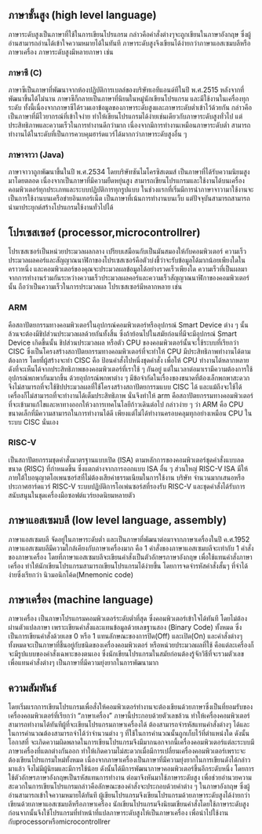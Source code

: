 ## ภาษาชั้นสูง (high level language)
ภาษาระดับสูงเป็นภาษาที่ใช้ในการเขียนโปรแกรม กล่าวคือคำสั่งต่างๆจะถูกเขียนในภาษาอังกฤษ ซึ่งผู้อ่านสามารถอ่านได้เข้าใจความหมายได้ในทันที ภาษาระดับสูงจึงเขียนได้ง่ายกว่าภาษาแอสเซมบลีหรือภาษาเครื่อง ภาษาระดับสูงมีหลายภาษา เช่น
### ภาษาซี (C)
ภาษาซีเป็นภาษาที่พัฒนาจากห้องปฏิบัติการเบลล์ของบริษัทเอทีแอนด์ทีในปี พ.ศ.2515 หลังจากที่พัฒนาขึ้นได้ไม่นาน ภาษาซีก็กลายเป็นภาษาที่นิยมในหมู่นักเขียนโปรแกรม และมีใช้งานในเครื่องทุกระดับ ทั้งนี้เนื่องจากภาษาซีได้รวมเอาข้อมูลของภาษาระดับสูงและภาษาระดับต่ำเข้าไว้ด้วยกัน กล่าวคือเป็นภาษาที่มีไวยากรณ์ที่เข้าใจง่าย ทำให้เขียนโปรแกรมได้ง่ายเช่นเดียวกับภาษาระดับสูงทั่วไป แต่ประสิทธิภาพและความเร็วในการทำงานดีกว่ามาก เนื่องจากมีการทำงานเหมือนภาษาระดับต่ำ สามารถทำงานได้ในระดับที่เป็นการควบคุมฮาร์ดแวร์ได้มากกว่าภาษาระดับสูงอื่น ๆ
### ภาษาจาวา (Java)
ภาษาจาวาถูกพัฒนาขึ้นในปี พ.ศ.2534 โดยบริษัทซันไมโครซิสเตมส์ เป็นภาษาที่ได้รับความนิยมสูงมาโดยตลอด เนื่องจากเป็นภาษาที่มีความยืดหยุ่นสูง สามารถเขียนโปรแกรมและใช้งานได้บนเครื่องคอมพิวเตอร์ทุกประเภทและระบบปฏิบัติการทุกรูปแบบ ในช่วงแรกที่เริ่มมีการนำภาษาจาวามาใช้งานจะเป็นการใช้งานบนเครือข่ายอินเทอร์เน็ต เป็นภาษาที่เน้นการทำงานบนเว็บ แต่ปัจจุบันสามารถสามารถนำมาประยุกต์สร้างโปรแกรมใช้งานทั่วไปได้
## โปรเซสเซอร์ (processor,microcontrollrer)
โปรเซสเซอร์เป็นหน่วยประมวลผลกลาง เปรียบเสมือนกับเป็นมันสมองให้กับคอมพิวเตอร์ ความเร็วประมวลผลคอร์และสัญญาณนาฬิกาของโปรเซสเซอร์คือตัวบ่งชี้ว่าจะรับข้อมูลได้มากน้อยเพียงใดในคราวหนึ่ง และคอมพิวเตอร์ของคุณจะประมวลผลข้อมูลได้อย่างรวดเร็วเพียงใด ความเร็วที่เป็นผลมาจากการทำงานร่วมกันระหว่างความเร็วประมวลผลคอร์และความเร็วสัญญาณนาฬิกาของคอมพิวเตอร์นั้น ถือว่าเป็นความเร็วในการประมวลผล โปรเซสเซอร์มีหลากหลาย เช่น
### ARM 
คือสถาปัตยกรรมทางคอมพิวเตอร์ในอุปกรณ์คอมพิวเตอร์หรืออุปกรณ์ Smart Device ต่าง ๆ นั้น ล้วนจะต้องมีชิปส่วนประมวลผลด้วยกันทั้งสิ้น ซึ่งถ้าย้อนไปในสมัยก่อนที่มีจะมีอุปกรณ์ Smart Device เกิดขึ้นนั้น ชิปส่วนประมวลผล หรือตัว CPU ของคอมพิวเตอร์นั้นจะใช้ระบบที่เรียกว่า CISC ซึ่งเป็นโครงสร้างสถาปัตยกรรมทางคอมพิวเตอร์ที่จะทำให้ CPU มีประสิทธิภาพทำงานได้ตามต้องการ โดยที่ผู้สร้างจะทำ CISC คือ ป้อนคำสั่งไปหนึ่งชุดคำสั่ง เพื่อให้ CPU ทำงานได้หลากหลาย ดังที่จะเห็นได้จากประสิทธิภาพของคอมพิวเตอร์ที่เราใช้ ๆ กันอยู่ แต่ในเวลาต่อมาเรามีความต้องการใช้อุปกรณ์พกพากันมากขึ้น ด้วยอุปกรณ์พกพาต่าง ๆ มีข้อจำกัดในเรื่องของขนาดที่ต้องเล็กพกพาสะดวก จึงไม่สามารถที่จะใช้ชิปประมวลผลที่ใช้โครงสร้างสถาปัตยกรรมแบบ CISC ได้ และแม้ถึงจะใช้ได้เครื่องก็ไม่สามารถที่จะทำงานได้เต็มประสิทธิภาพ นั่นจึงทำให้ arm คือสถาปัตยกรรมทางคอมพิวเตอร์ที่จะเข้ามาแก้ไขและหาทางออกให้วงการเทคโนโลยีก้าวเดินต่อไป กล่าวง่าย ๆ ว่า ARM คือ CPU ขนาดเล็กที่มีความสามารถในการทำงานได้ดี เพียงแต่ไม่ได้ทำงานครอบคลุมทุกอย่างเหมือน CPU ในระบบ CISC นั่นเอง
### RISC-V 
เป็นสถาปัตยกรรมชุดคำสั่งมาตรฐานแบบเปิด (ISA) ตามหลักการของคอมพิวเตอร์ชุดคำสั่งแบบลดขนาด (RISC) ที่กำหนดขึ้น ซึ่งแตกต่างจากการออกแบบ ISA อื่น ๆ ส่วนใหญ่ RISC-V ISA มีให้ภายใต้ใบอนุญาตโอเพนซอร์สที่ไม่ต้องเสียค่าธรรมเนียมในการใช้งาน บริษัท จำนวนมากเสนอหรือประกาศฮาร์ดแวร์ RISC-V ระบบปฏิบัติการโอเพ่นซอร์สที่รองรับ RISC-V และชุดคำสั่งได้รับการสนับสนุนในชุดเครื่องมือซอฟต์แวร์ยอดนิยมหลายตัว
## ภาษาแอสเซมบลี (low level language, assembly)
ภาษาแอสเซมบลี จัดอยู่ในภาษาระดับต่ำ และเป็นภาษาที่พัฒนาต่อมาจากภาษาเครื่องในปี ค.ศ.1952 ภาษาแอสเซมบลีมีความใกล้เคียงกับภาษาเครื่องมาก คือ 1 คำสั่งของภาษาแอสเซมบลีจะเท่ากับ 1 คำสั่งของภาษาเครื่อง โดยที่ภาษาแอสเซมบลีจะเขียนคำสั่งเป็นตัวอักษรภาษาอังกฤษ เพื่อใช้แทนคำสั่งภาษาเครื่อง ทำให้นักเขียนโปรแกรมสามารถเขียนโปรแกรมได้ง่ายขึ้น โดยการจดจำรหัสคำสั่งสั้นๆ ที่จำได้ง่ายซึ่งเรียกว่า นิวมอนิกโค้ด(Mnemonic code) 
## ภาษาเครื่อง  (machine language)
ภาษาเครื่อง เป็นภาษาโปรแกรมคอมพิวเตอร์ระดับต่ำที่สุด ซึ่งคอมพิวเตอร์เข้าใจได้ทันที โดยไม่ต้องผ่านตัวแปลภาษา เพราะเขียนคำสั่งและแทนข้อมูลด้วยเลขฐานสอง (Binary Code) ทั้งหมด ซึ่งเป็นการเขียนคำสั่งด้วยเลข 0 หรือ 1 แทนลักษณะของการปิด(Off) และเปิด(On) และคำสั่งต่างๆ ทั้งหมดจะเป็นภาษาที่ชึ้นอยู่กับชนิดของเครื่องคอมพิวเตอร์ หรือหน่วยประมวลผลที่ใช้ คือแต่ละเครื่องก็จะมีรูปแบบของคำสั่งเฉพาะของตนเอง ซึ่งนักเขียนโปรแกรมในสมัยก่อนต้องรู้จักวิธีที่จะรวมตัวเลข เพื่อแทนคำสั่งต่างๆ เป็นภาษาที่มีความยุ่งยากในการพัฒนามาก 
## ความสัมพันธ์
โดยเริ่มแรกการเขียนโปรแกรมเพื่อสั่งให้คอมพิวเตอร์ทำงานจะต้องเขียนด้วยภาษาซึ่งเป็นที่ยอมรับของเครื่องคอมพิวเตอร์ที่เรียกว่า “ภาษาเครื่อง” ภาษานี้ประกอบด้วยตัวเลขล้วน ทำให้เครื่องคอมพิวเตอร์สามารถทำงานได้ทันทีผู้ที่จะเขียนโปรแกรมภาษาเครื่องได้ ต้องสามารถจำรหัสแทนคำสั่งต่างๆ ได้และในการคำนวณต้องสามารถจำได้ว่าจำนวนต่าง ๆ ที่ใช้ในการคำนวณนั้นถูกเก็บไว้ที่ตำแหน่งใด ดังนั้นโอกาสที่ จะเกิดความผิดพลาดในการเขียนโปรแกรมจึงมีมากนอกจากนี้เครื่องคอมพิวเตอร์แต่ละระบบมีภาษาเครื่องที่แตกต่างกันออก ทำให้เกิดความไม่สะดวกเมื่อมีการเปลี่ยนเครื่องคอมพิวเตอร์เพราะจะต้องเขียนโปรแกรมใหม่ทั้งหมด เนื่องจากภาษาเครื่องเป็นภาษาที่มีความยุ่งยากในการเขียนดังได้กล่าวมาแล้ว จึงไม่มีผู้นิยมและมีการใช้น้อย ดังนั้นได้มีการพัฒนาภาษาคอมพิวเตอร์ขึ้นอีกระดับหนึ่ง โดยการใช้ตัวอักษรภาษาอังกฤษเป็นรหัสแทนการทำงาน ต่อมาจึงหันมาใช้ภาษาระดับสูง เพื่อช่วยอำนวยความสะดวกในการเขียนโปรแกรมกล่าวคือลักษณะของคำสั่งจะประกอบด้วยคำต่าง ๆ ในภาษาอังกฤษ ซึ่งผู้อ่านสามารถเข้าใจความหมายได้ทันที ผู้เขียนโปรแกรมจึงเขียนโปรแกรมด้วยภาษาระดับสูงได้ง่ายกว่าเขียนด้วยภาษาแอสเซมบลีหรือภาษาเครื่อง 
นักเขียนโปรแกรมจึงนิยมเขียนคำสั่งโดยใช้ภาษาระดับสูงก่อนจากนั้นจึงใช้โปรแกรมที่ทำหน้าที่แปลภาษาระดับสูงให้เป็นภาษาเครื่อง เพื่อนำไปใช้งานกับprocessorหรือmicrocontrollrer
